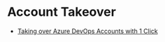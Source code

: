 # Account Takeover
- [Taking over Azure DevOps Accounts with 1 Click](https://blog.assetnote.io/2020/06/28/subdomain-takeover-to-account-takeover/)
